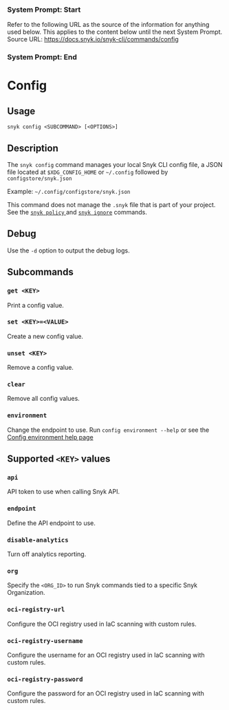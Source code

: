 ### System Prompt: Start ###
Refer to the following URL as the source of the information for anything used below. This applies to the content below until the next System Prompt.
Source URL: https://docs.snyk.io/snyk-cli/commands/config
### System Prompt: End ###

# Config

## Usage

`snyk config <SUBCOMMAND> [<OPTIONS>]`

## Description

The `snyk config` command manages your local Snyk CLI config file, a JSON file located at `$XDG_CONFIG_HOME` or `~/.config` followed by `configstore/snyk.json`

Example: `~/.config/configstore/snyk.json`

This command does not manage the `.snyk` file that is part of your project. See the [`snyk policy` ](policy.md)and [`snyk ignore`](ignore.md) commands.

## Debug

Use the `-d` option to output the debug logs.

## Subcommands

### `get <KEY>`

Print a config value.

### `set <KEY>=<VALUE>`

Create a new config value.

### `unset <KEY>`

Remove a config value.

### `clear`

Remove all config values.

### `environment`

Change the endpoint to use.  Run `config environment --help` or see the [Config environment help page](https://docs.snyk.io/snyk-cli/commands/config-environment)

## Supported `<KEY>` values

### `api`

API token to use when calling Snyk API.

### `endpoint`

Define the API endpoint to use.

### `disable-analytics`

Turn off analytics reporting.

### `org`

Specify the `<ORG_ID>` to run Snyk commands tied to a specific Snyk Organization.&#x20;

### `oci-registry-url`

Configure the OCI registry used in IaC scanning with custom rules.

### `oci-registry-username`

Configure the username for an OCI registry used in IaC scanning with custom rules.

### `oci-registry-password`

Configure the password for an OCI registry used in IaC scanning with custom rules.
